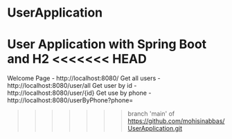 # UserApplication
User Application with Spring Boot and H2
<<<<<<< HEAD
=======


Welcome Page - http://localhost:8080/
Get all users - http://localhost:8080/user/all
Get user by id - http://localhost:8080/user/{id}
Get use by phone - http://localhost:8080/userByPhone?phone=
>>>>>>> branch 'main' of https://github.com/mohisinabbas/UserApplication.git
